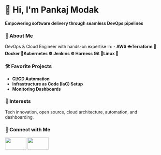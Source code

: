 # 👋 Hi, I'm Pankaj Modak

**Empowering software delivery through seamless DevOps pipelines**

### 🚀 About Me
DevOps & Cloud Engineer with hands-on expertise in:
**- AWS ☁️Terraform 🧱Docker 🐳Kubernetes ☸️ Jenkins ⚙️ Harness Git 🚀Linux 🐧**

### 🛠️ Favorite Projects
- **CI/CD Automation**
- **Infrastructure as Code (IaC) Setup**
- **Monitoring Dashboards**

### 🌱 Interests
Tech innovation, open source, cloud architecture, automation, and dashboarding.

### 🔗 Connect with Me

<a href="https://www.linkedin.com/in/pankaj-modak-57a936365/">
  <img src="https://img.shields.io/badge/LinkedIn-blue?logo=linkedin&style=flat-square" width="70" height="40"/>
</a>
<a href="mailto:pankajmember99@gmail.com">
  <img src="https://img.shields.io/badge/Gmail-D14836?logo=gmail&logoColor=white&style=flat-square" width="70" height="40"/>
</a>

